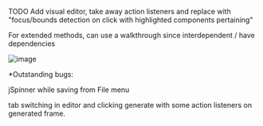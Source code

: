 TODO 
Add visual editor, take away action listeners and replace with "focus/bounds detection on click with highlighted components pertaining"

For extended methods, can use a walkthrough since interdependent / have dependencies

![image](https://github.com/user-attachments/assets/11ae1b1b-2d46-4fc0-b8f7-36ff29303acc)

*Outstanding bugs:

jSpinner while saving from File menu

tab switching in editor and clicking generate with some action listeners on generated frame.
